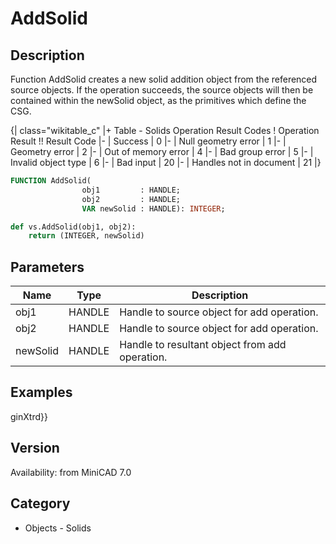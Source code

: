 # AddSolid

## Description
Function AddSolid creates a new solid addition object from the referenced source objects. If the operation succeeds, the source objects will then be contained within the newSolid object, as the primitives which define the CSG.

{| class="wikitable_c"
|+ Table - Solids Operation Result Codes
! Operation Result !! Result Code
|-
| Success
| 0
|-
| Null geometry error
| 1
|-
| Geometry error
| 2
|-
| Out of memory error
| 4
|-
| Bad group error
| 5
|-
| Invalid object type
| 6
|-
| Bad input
| 20
|-
| Handles not in document
| 21
|}

```pascal
FUNCTION AddSolid(
				obj1         : HANDLE;
				obj2         : HANDLE;
				VAR newSolid : HANDLE): INTEGER;
```

```python
def vs.AddSolid(obj1, obj2):
    return (INTEGER, newSolid)
```

## Parameters
|Name|Type|Description|
|---|---|---|
|obj1|HANDLE|Handle to source object for add operation.|
|obj2|HANDLE|Handle to source object for add operation.|
|newSolid|HANDLE|Handle to resultant object from add operation.|

## Examples
ginXtrd}}

## Version
Availability: from MiniCAD 7.0

## Category
* Objects - Solids

